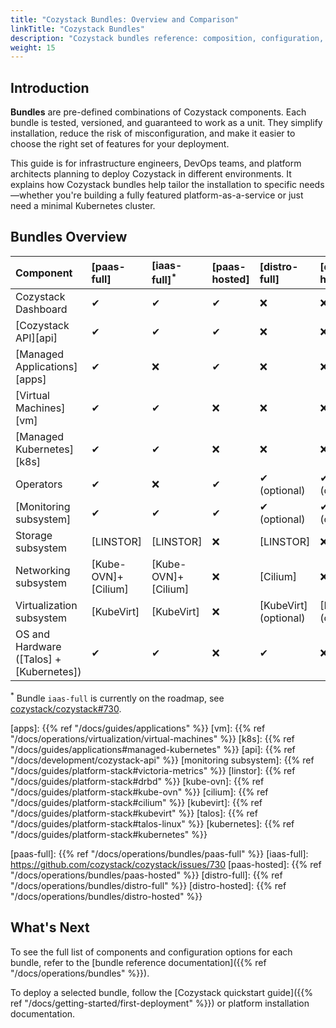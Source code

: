 ```yaml
---
title: "Cozystack Bundles: Overview and Comparison"
linkTitle: "Cozystack Bundles"
description: "Cozystack bundles reference: composition, configuration, and troubleshooting."
weight: 15
---
```


## Introduction

**Bundles** are pre-defined combinations of Cozystack components.
Each bundle is tested, versioned, and guaranteed to work as a unit.
They simplify installation, reduce the risk of misconfiguration, and make it easier to choose the right set of features for your deployment.

This guide is for infrastructure engineers, DevOps teams, and platform architects planning to deploy Cozystack in different environments.
It explains how Cozystack bundles help tailor the installation to specific needs—whether you're building a fully featured platform-as-a-service
or just need a minimal Kubernetes cluster.

## Bundles Overview



| Component                                | [paas-full]         | [iaas-full]<sup>*</sup> | [paas-hosted]  | [distro-full]         | [distro-hosted]       |
|:-----------------------------------------|:--------------------|:------------------------|:---------------|:----------------------|:----------------------|
| Cozystack Dashboard                      | ✔                   | ✔                       | ✔              | ❌                    | ❌                    |
| [Cozystack API][api]                     | ✔                   | ✔                       | ✔              | ❌                    | ❌                    |
| [Managed Applications][apps]             | ✔                   | ❌                      | ✔              | ❌                    | ❌                    |
| [Virtual Machines][vm]                   | ✔                   | ✔                       | ❌             | ❌                    | ❌                    |
| [Managed Kubernetes][k8s]                | ✔                   | ✔                       | ❌             | ❌                    | ❌                    |
| Operators                                | ✔                   | ❌                      | ✔              | ✔  (optional)         | ✔  (optional)         |
| [Monitoring subsystem]                   | ✔                   | ✔                       | ✔              | ✔  (optional)         | ✔  (optional          |
| Storage subsystem                        | [LINSTOR]           | [LINSTOR]               | ❌             | [LINSTOR]             | ❌                    |
| Networking subsystem                     | [Kube-OVN]+[Cilium] | [Kube-OVN]+[Cilium]     | ❌             | [Cilium]              | ❌                    |
| Virtualization subsystem                 | [KubeVirt]          | [KubeVirt]              | ❌             | [KubeVirt] (optional) | [KubeVirt] (optional) |
| OS and Hardware ([Talos] + [Kubernetes]) | ✔                   | ✔                       | ❌             | ✔                     | ❌                    |


<sup>*</sup> Bundle `iaas-full` is currently on the roadmap, see [cozystack/cozystack#730][iaas-full-gh].

[apps]: {{% ref "/docs/guides/applications" %}}
[vm]: {{% ref "/docs/operations/virtualization/virtual-machines" %}}
[k8s]: {{% ref "/docs/guides/applications#managed-kubernetes" %}}
[api]: {{% ref "/docs/development/cozystack-api" %}}
[monitoring subsystem]: {{% ref "/docs/guides/platform-stack#victoria-metrics" %}}
[linstor]: {{% ref "/docs/guides/platform-stack#drbd" %}}
[kube-ovn]: {{% ref "/docs/guides/platform-stack#kube-ovn" %}}
[cilium]: {{% ref "/docs/guides/platform-stack#cilium" %}}
[kubevirt]: {{% ref "/docs/guides/platform-stack#kubevirt" %}}
[talos]: {{% ref "/docs/guides/platform-stack#talos-linux" %}}
[kubernetes]: {{% ref "/docs/guides/platform-stack#kubernetes" %}}

[paas-full-gh]: https://github.com/cozystack/cozystack/blob/main/packages/core/platform/bundles/paas-full.yaml
[iaas-full-gh]: https://github.com/cozystack/cozystack/issues/730
[paas-hosted-gh]: https://github.com/cozystack/cozystack/blob/main/packages/core/platform/bundles/paas-hosted.yaml
[distro-full-gh]: https://github.com/cozystack/cozystack/blob/main/packages/core/platform/bundles/distro-full.yaml
[distro-hosted-gh]: https://github.com/cozystack/cozystack/blob/main/packages/core/platform/bundles/distro-hosted.yaml

[paas-full]: {{% ref "/docs/operations/bundles/paas-full" %}}
[iaas-full]: https://github.com/cozystack/cozystack/issues/730
[paas-hosted]: {{% ref "/docs/operations/bundles/paas-hosted" %}}
[distro-full]: {{% ref "/docs/operations/bundles/distro-full" %}}
[distro-hosted]: {{% ref "/docs/operations/bundles/distro-hosted" %}}

## What's Next

To see the full list of components and configuration options for each bundle, refer to the 
[bundle reference documentation]({{% ref "/docs/operations/bundles" %}}).

To deploy a selected bundle, follow the [Cozystack quickstart guide]({{% ref "/docs/getting-started/first-deployment" %}}) or platform installation documentation.


